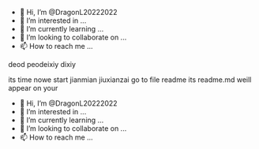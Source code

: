 - 👋 Hi, I’m @DragonL20222022
- 👀 I’m interested in ...
- 🌱 I’m currently learning ...
- 💞️ I’m looking to collaborate on ...
- 📫 How to reach me ...

<!---
DragonL20222022/DragonL20222022 is a ✨ special ✨ repository because its `README.md` (this file) appears on your GitHub profile.
You can click the Preview link to take a look at your changes.
--->
deod
peodeixiy
dixiy


its time 
nowe start
jianmian
jiuxianzai
go to file
readme
its readme.md 
weill appear on your 
- 👋 Hi, I’m @DragonL20222022
- 👀 I’m interested in ...
- 🌱 I’m currently learning ...
- 💞️ I’m looking to collaborate on ...
- 📫 How to reach me ...
